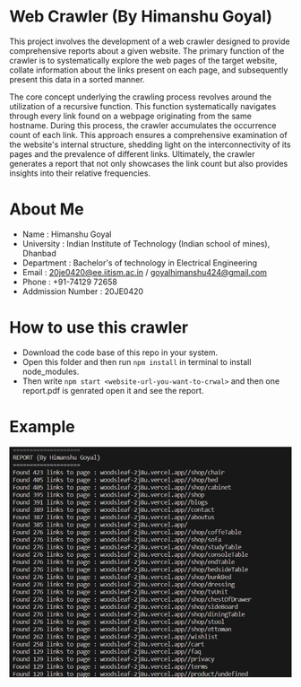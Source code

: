 # Web Crawler (By Himanshu Goyal)

This project involves the development of a web crawler designed to provide comprehensive reports about a given website. The primary function of the crawler is to systematically explore the web pages of the target website, collate information about the links present on each page, and subsequently present this data in a sorted manner.

The core concept underlying the crawling process revolves around the utilization of a recursive function. This function systematically navigates through every link found on a webpage originating from the same hostname. During this process, the crawler accumulates the occurrence count of each link. This approach ensures a comprehensive examination of the website's internal structure, shedding light on the interconnectivity of its pages and the prevalence of different links. Ultimately, the crawler generates a report that not only showcases the link count but also provides insights into their relative frequencies.


# About Me
 - Name : Himanshu Goyal
 - University : Indian Institute of Technology (Indian school of mines), Dhanbad
 - Department : Bachelor's of technology in Electrical Engineering
 - Email : 20je0420@ee.iitism.ac.in / goyalhimanshu424@gmail.com
 - Phone : +91-74129 72658
 - Addmission Number : 20JE0420

# How to use this crawler 
- Download the code base of this repo in your system.
- Open this folder and then run ```npm install``` in terminal to install node_modules.
- Then write ```npm start <website-url-you-want-to-crwal>``` and then one report.pdf is genrated open it and see the report.


 # Example 
 ![Alt text](./report_example.png)
